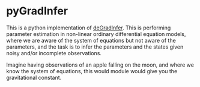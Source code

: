 # pyGradInfer


This is a python implementation of [deGradInfer](https://cran.r-project.org/web/packages/deGradInfer).
This is performing parameter estimation in non-linear ordinary differential
equation models, where we are aware of the system of equations but not aware
of the parameters, and the task is to infer the parameters and the states given
noisy and/or incomplete observations.


Imagine having observations of an apple falling on the moon, and where
we know the system of equations, this would module would give you the
gravitational constant.
